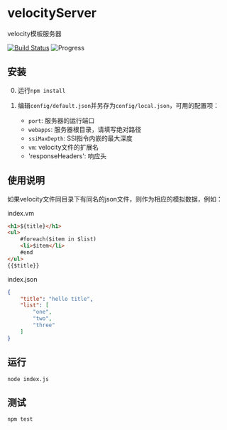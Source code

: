 # velocityServer

velocity模板服务器

[![Build Status](https://travis-ci.org/holyzfy/velocityServer.svg)](https://travis-ci.org/holyzfy/velocityServer)
![Progress](http://progressed.io/bar/91?title=done) 

## 安装

0. 运行`npm install`

0. 编辑`config/default.json`并另存为`config/local.json`，可用的配置项：

    * `port`: 服务器的运行端口
    * `webapps`: 服务器根目录，请填写绝对路径
    * `ssiMaxDepth`: SSI指令内嵌的最大深度
    * `vm`: velocity文件的扩展名
    * 'responseHeaders': 响应头

## 使用说明

如果velocity文件同目录下有同名的json文件，则作为相应的模拟数据，例如：

index.vm

```html
<h1>${title}</h1>
<ul>
    #foreach($item in $list)
    <li>$item</li>
    #end
</ul>
{{$title}}
```

index.json

```json
{
    "title": "hello title",
    "list": [
        "one",
        "two",
        "three"
    ]
}
```

## 运行

    node index.js

## 测试

    npm test
